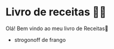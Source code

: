 # Livro de receitas :man_cook:

Olá! Bem vindo ao meu livro de Receitas:cookie:

- strogonoff de frango
